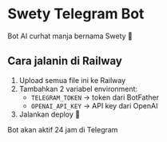 # Swety Telegram Bot

Bot AI curhat manja bernama Swety 💖

## Cara jalanin di Railway
1. Upload semua file ini ke Railway
2. Tambahkan 2 variabel environment:
   - `TELEGRAM_TOKEN` → token dari BotFather
   - `OPENAI_API_KEY` → API key dari OpenAI
3. Jalankan deploy 🚀

Bot akan aktif 24 jam di Telegram
